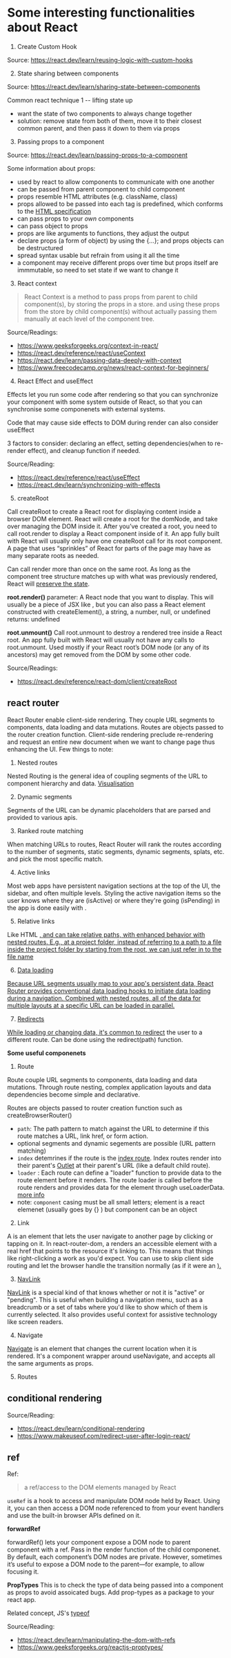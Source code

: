 # Some interesting functionalities about React

1. Create Custom Hook

Source: https://react.dev/learn/reusing-logic-with-custom-hooks

2. State sharing between components

Source: https://react.dev/learn/sharing-state-between-components

Common react technique 1 -- lifting state up
- want the state of two components to always change together
- solution: remove state from both of them, move it to their closest common parent, and then pass it down to them via props

3. Passing props to a component

Source: https://react.dev/learn/passing-props-to-a-component

Some information about props:
- used by react to allow components to communicate with one another
- can be passed from parent component to child component
- props resemble HTML attributes (e.g. className, class)
- props allowed to be passed into each tag is predefined, which conforms to the [HTML specification](https://html.spec.whatwg.org/multipage/embedded-content.html#the-img-element)
- can pass props to your _own_ components 
- can pass object to props
- props are like arguments to functions, they adjust the output 
- declare props (a form of object) by using the {...}; and props objects can be destructured 
- spread syntax usable but refrain from using it all the time 
- a component may receive different props over time but props itself are immmutable, so need to set state if we want to change it 

3. React context

> React Context is a method to pass props from parent to child component(s), by storing the props in a store. and using these props from the store by child component(s) without actually passing them manually at each level of the component tree.

Source/Readings:
- https://www.geeksforgeeks.org/context-in-react/
- https://react.dev/reference/react/useContext
- https://react.dev/learn/passing-data-deeply-with-context
- https://www.freecodecamp.org/news/react-context-for-beginners/

4. React Effect and useEffect

Effects let you run some code after rendering so that you can synchronize your component with some system outside of React, so that you can synchronise some componenets with external systems.

Code that may cause side effects to DOM during render can also consider useEffect

3 factors to consider: declaring an effect, setting dependencies(when to re-render effect), and cleanup function if needed. 
 
Source/Reading: 
- https://react.dev/reference/react/useEffect
- https://react.dev/learn/synchronizing-with-effects

5. createRoot

Call createRoot to create a React root for displaying content inside a browser DOM element.
React will create a root for the domNode, and take over managing the DOM inside it. After you’ve created a root, you need to call root.render to display a React component inside of it.
An app fully built with React will usually only have one createRoot call for its root component. A page that uses “sprinkles” of React for parts of the page may have as many separate roots as needed.

Can call render more than once on the same root. As long as the component tree structure matches up with what was previously rendered, React will [preserve the state](https://react.dev/learn/preserving-and-resetting-state). 

**root.render()**
parameter: A React node that you want to display. This will usually be a piece of JSX like <App />, but you can also pass a React element constructed with createElement(), a string, a number, null, or undefined
returns: undefined 

**root.unmount()**
Call root.unmount to destroy a rendered tree inside a React root.
An app fully built with React will usually not have any calls to root.unmount. Used mostly if your React root’s DOM node (or any of its ancestors) may get removed from the DOM by some other code.

Source/Readings:
- https://react.dev/reference/react-dom/client/createRoot

## react router 

React Router enable client-side rendering. They couple URL segments to components, data loading and data mutations. Routes are objects passed to the router creation function. Client-side rendering preclude re-rendering and request an entire new document when we want to change page thus enhancing the UI. Few things to note:

1. Nested routes

Nested Routing is the general idea of coupling segments of the URL to component hierarchy and data. [Visualisation](https://remix.run/_docs/routing)

2. Dynamic segments

Segments of the URL can be dynamic placeholders that are parsed and provided to various apis.

3. Ranked route matching

When matching URLs to routes, React Router will rank the routes according to the number of segments, static segments, dynamic segments, splats, etc. and pick the most specific match.

4. Active links

Most web apps have persistent navigation sections at the top of the UI, the sidebar, and often multiple levels. Styling the active navigation items so the user knows where they are (isActive) or where they're going (isPending) in the app is done easily with <NavLink>.

5. Relative links

Like HTML <a href>, <Link to> and <NavLink to> can take relative paths, with enhanced behavior with nested routes. E.g., at a project folder, instead of referring to a path to a file inside the project folder by starting from the root, we can just refer in to the file name 

6. Data loading

Because URL segments usually map to your app's persistent data, React Router provides conventional data loading hooks to initiate data loading during a navigation. Combined with nested routes, all of the data for multiple layouts at a specific URL can be loaded in parallel. 

7. Redirects

While loading or changing data, it's common to [redirect](https://reactrouter.com/en/main/fetch/redirect) the user to a different route. Can be done using the redirect(path) function.

**Some useful componenets**

1. Route

Route couple URL segments to components, data loading and data mutations. Through route nesting, complex application layouts and data dependencies become simple and declarative.

Routes are objects passed to router creation function such as createBrowserRouter() 

- `path`: The path pattern to match against the URL to determine if this route matches a URL, link href, or form action.
- optional segments and dynamic segements are possible (URL pattern matching)
- `index` detemrines if the route is the [index route](https://reactrouter.com/en/main/start/concepts#index-routes). Index routes render into their parent's [Outlet](https://reactrouter.com/en/main/components/outlet) at their parent's URL (like a default child route).
- `loader` : Each route can define a "loader" function to provide data to the route element before it renders. The route loader is called before the route renders and provides data for the element through useLoaderData. [more info](https://reactrouter.com/en/main/route/loader)
- note: `component` casing must be all small letters; element is a react elemenet (usually goes by {<Home />} ) but component can be an object

2. Link

A [<Link>](https://reactrouter.com/en/main/components/link) is an element that lets the user navigate to another page by clicking or tapping on it. In react-router-dom, a <Link> renders an accessible <a> element with a real href that points to the resource it's linking to. This means that things like right-clicking a <Link> work as you'd expect. You can use <Link reloadDocument> to skip client side routing and let the browser handle the transition normally (as if it were an <a href>).

3. NavLink

[NavLink](https://reactrouter.com/en/main/components/nav-link) is a special kind of <Link> that knows whether or not it is "active" or "pending". This is useful when building a navigation menu, such as a breadcrumb or a set of tabs where you'd like to show which of them is currently selected. It also provides useful context for assistive technology like screen readers.

4. Navigate

[Navigate](https://reactrouter.com/en/main/components/navigate) is an element that changes the current location when it is rendered. It's a component wrapper around useNavigate, and accepts all the same arguments as props.

5. Routes

## conditional rendering


Source/Reading: 
- https://react.dev/learn/conditional-rendering
- https://www.makeuseof.com/redirect-user-after-login-react/

## ref

Ref:
> a ref/access to the DOM elements managed by React

`useRef` is a hook to access and manipulate DOM node held by React. Using it, you can then access a DOM node referenced to from your event handlers and use the built-in browser APIs defined on it.

**forwardRef**

forwardRef() lets your component expose a DOM node to parent component with a ref. Pass in the render function of the child componenet. By default, each component’s DOM nodes are private. However, sometimes it’s useful to expose a DOM node to the parent—for example, to allow focusing it. 

**PropTypes**
This is to check the type of data being passed into a component as props to avoid assoicated bugs. Add prop-types as a package to your react app. 

Related concept, JS's [typeof](https://developer.mozilla.org/en-US/docs/Web/JavaScript/Reference/Operators/typeof) 

Source/Reading:
- https://react.dev/learn/manipulating-the-dom-with-refs
- https://www.geeksforgeeks.org/reactjs-proptypes/
